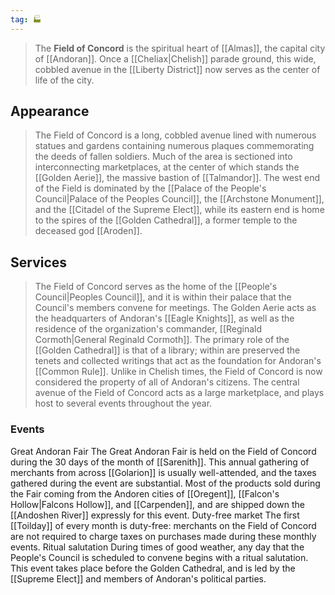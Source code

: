 ```yaml
---
tag: 🏭
---
```

> The **Field of Concord** is the spiritual heart of [[Almas]], the capital city of [[Andoran]]. Once a [[Cheliax|Chelish]] parade ground, this wide, cobbled avenue in the [[Liberty District]] now serves as the center of life of the city.



## Appearance

> The Field of Concord is a long, cobbled avenue lined with numerous statues and gardens containing numerous plaques commemorating the deeds of fallen soldiers. Much of the area is sectioned into interconnecting marketplaces, at the center of which stands the [[Golden Aerie]], the massive bastion of [[Talmandor]]. The west end of the Field is dominated by the [[Palace of the People's Council|Palace of the Peoples Council]], the [[Archstone Monument]], and the [[Citadel of the Supreme Elect]], while its eastern end is home to the spires of the [[Golden Cathedral]], a former temple to the deceased god [[Aroden]].


## Services

> The Field of Concord serves as the home of the [[People's Council|Peoples Council]], and it is within their palace that the Council's members convene for meetings. The Golden Aerie acts as the headquarters of Andoran's [[Eagle Knights]], as well as the residence of the organization's commander, [[Reginald Cormoth|General Reginald Cormoth]]. The primary role of the [[Golden Cathedral]] is that of a library; within are preserved the tenets and collected writings that act as the foundation for Andoran's [[Common Rule]]. Unlike in Chelish times, the Field of Concord is now considered the property of all of Andoran's citizens. The central avenue of the Field of Concord acts as a large marketplace, and plays host to several events throughout the year.


### Events

Great Andoran Fair
The Great Andoran Fair is held on the Field of Concord during the 30 days of the month of [[Sarenith]]. This annual gathering of merchants from across [[Golarion]] is usually well-attended, and the taxes gathered during the event are substantial. Most of the products sold during the Fair coming from the Andoren cities of [[Oregent]], [[Falcon's Hollow|Falcons Hollow]], and [[Carpenden]], and are shipped down the [[Andoshen River]] expressly for this event.
Duty-free market
The first [[Toilday]] of every month is duty-free: merchants on the Field of Concord are not required to charge taxes on purchases made during these monthly events.
Ritual salutation
During times of good weather, any day that the People's Council is scheduled to convene begins with a ritual salutation. This event takes place before the Golden Cathedral, and is led by the [[Supreme Elect]] and members of Andoran's political parties.







